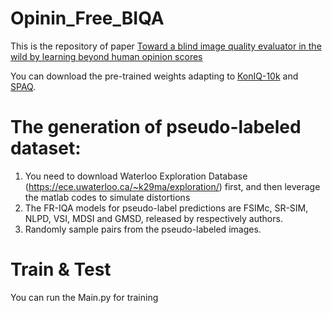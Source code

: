 # Opinin_Free_BIQA
This is the repository of paper [Toward a blind image quality evaluator in the wild by learning beyond human opinion scores](https://www.sciencedirect.com/science/article/pii/S0031320322007750)

You can download the pre-trained weights adapting to [KonIQ-10k](https://drive.google.com/drive/folders/1KIIwMplZbWSZzmtMlTjCHGaYmM0th8ay?usp=sharing) and [SPAQ](https://drive.google.com/drive/folders/1KIIwMplZbWSZzmtMlTjCHGaYmM0th8ay?usp=sharing).

# The generation of pseudo-labeled dataset:
1. You need to download Waterloo Exploration Database (https://ece.uwaterloo.ca/~k29ma/exploration/) first, and then leverage the matlab codes to simulate distortions  
2. The FR-IQA models for pseudo-label predictions are FSIMc, SR-SIM, NLPD, VSI, MDSI and GMSD, released by respectively authors.
3. Randomly sample pairs from the pseudo-labeled images.

# Train & Test
You can run the Main.py for training

